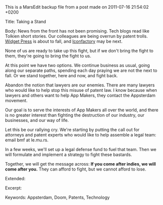 This is a MarsEdit backup file from a post made on 2011-07-16 21:54:02 +0200

Title:
Taking a Stand

Body:
News from the front has not been promising. Tech blogs read like Tolkien short stories. Our colleagues are being overrun by patent trolls. <a href="http://widgetpress.com/defense">Widget Press</a> is about to fall, and <a href="http://news.cnet.com/8301-13578_3-20079959-38/kootol-targets-microsoft-apple-others-over-patent/">Iconfactory</a> may be next. 

None of us are ready to take up this fight, but if we don't bring the fight to them, they're going to bring the fight to us. 

At this point we have two options. We continue business as usual, going along our separate paths, spending each day praying we are not the next to fall. Or we stand together, here and now, and fight back. 

Abandon the notion that lawyers are our enemies. There are many lawyers who would like to help stop this misuse of patent law. I know because when lawyers and others want to help App Makers, they contact the Appsterdam movement. 

Our goal is to serve the interests of App Makers all over the world, and there is no greater interest than fighting the destruction of our industry, our businesses, and our way of life.

Let this be our rallying cry. We're starting by putting the call out for attorneys and patent experts who would like to help assemble a legal team: email bmf at le.mu.rs. 

In a few weeks, we'll set up a legal defense fund to fuel that team. Then we will formulate and implement a strategy to fight these bastards.

Together, we will get the message across: <strong>If you come after indies, we will come after you.</strong> They can afford to fight, but we cannot afford to lose.

Extended:


Excerpt:


Keywords:
Appsterdam, Doom, Patents, Technology